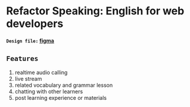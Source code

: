 # Refactor Speaking: English for web developers

#### `Design file:` [figma](https://www.figma.com/file/AAmi8RVuUCNjv4Yt4Q7Gs4/refactor-speaking?node-id=0%3A1)

## `Features`

1. realtime audio calling
2. live stream
3. related vocabulary and grammar lesson
4. chatting with other learners
5. post learning experience or materials


